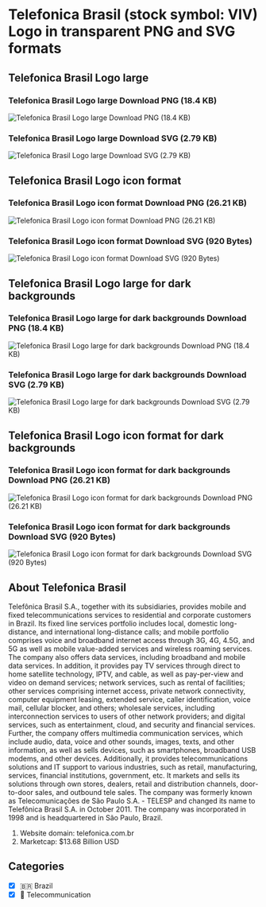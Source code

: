 # Telefonica Brasil (stock symbol: VIV) Logo in transparent PNG and SVG formats

## Telefonica Brasil Logo large

### Telefonica Brasil Logo large Download PNG (18.4 KB)

![Telefonica Brasil Logo large Download PNG (18.4 KB)](/img/orig/VIV_BIG-a31a3da7.png)

### Telefonica Brasil Logo large Download SVG (2.79 KB)

![Telefonica Brasil Logo large Download SVG (2.79 KB)](/img/orig/VIV_BIG-52e781ca.svg)

## Telefonica Brasil Logo icon format

### Telefonica Brasil Logo icon format Download PNG (26.21 KB)

![Telefonica Brasil Logo icon format Download PNG (26.21 KB)](/img/orig/VIV-bd807dc3.png)

### Telefonica Brasil Logo icon format Download SVG (920 Bytes)

![Telefonica Brasil Logo icon format Download SVG (920 Bytes)](/img/orig/VIV-b79ffa20.svg)

## Telefonica Brasil Logo large for dark backgrounds

### Telefonica Brasil Logo large for dark backgrounds Download PNG (18.4 KB)

![Telefonica Brasil Logo large for dark backgrounds Download PNG (18.4 KB)](/img/orig/VIV_BIG.D-e6813a3a.png)

### Telefonica Brasil Logo large for dark backgrounds Download SVG (2.79 KB)

![Telefonica Brasil Logo large for dark backgrounds Download SVG (2.79 KB)](/img/orig/VIV_BIG.D-1f3995d1.svg)

## Telefonica Brasil Logo icon format for dark backgrounds

### Telefonica Brasil Logo icon format for dark backgrounds Download PNG (26.21 KB)

![Telefonica Brasil Logo icon format for dark backgrounds Download PNG (26.21 KB)](/img/orig/VIV.D-8103a9ae.png)

### Telefonica Brasil Logo icon format for dark backgrounds Download SVG (920 Bytes)

![Telefonica Brasil Logo icon format for dark backgrounds Download SVG (920 Bytes)](/img/orig/VIV.D-d5bb4112.svg)

## About Telefonica Brasil

Telefônica Brasil S.A., together with its subsidiaries, provides mobile and fixed telecommunications services to residential and corporate customers in Brazil. Its fixed line services portfolio includes local, domestic long-distance, and international long-distance calls; and mobile portfolio comprises voice and broadband internet access through 3G, 4G, 4.5G, and 5G as well as mobile value-added services and wireless roaming services. The company also offers data services, including broadband and mobile data services. In addition, it provides pay TV services through direct to home satellite technology, IPTV, and cable, as well as pay-per-view and video on demand services; network services, such as rental of facilities; other services comprising internet access, private network connectivity, computer equipment leasing, extended service, caller identification, voice mail, cellular blocker, and others; wholesale services, including interconnection services to users of other network providers; and digital services, such as entertainment, cloud, and security and financial services. Further, the company offers multimedia communication services, which include audio, data, voice and other sounds, images, texts, and other information, as well as sells devices, such as smartphones, broadband USB modems, and other devices. Additionally, it provides telecommunications solutions and IT support to various industries, such as retail, manufacturing, services, financial institutions, government, etc. It markets and sells its solutions through own stores, dealers, retail and distribution channels, door-to-door sales, and outbound tele sales. The company was formerly known as Telecomunicações de São Paulo S.A. - TELESP and changed its name to Telefônica Brasil S.A. in October 2011. The company was incorporated in 1998 and is headquartered in São Paulo, Brazil.

1. Website domain: telefonica.com.br
2. Marketcap: $13.68 Billion USD


## Categories
- [x] 🇧🇷 Brazil
- [x] 📡 Telecommunication
